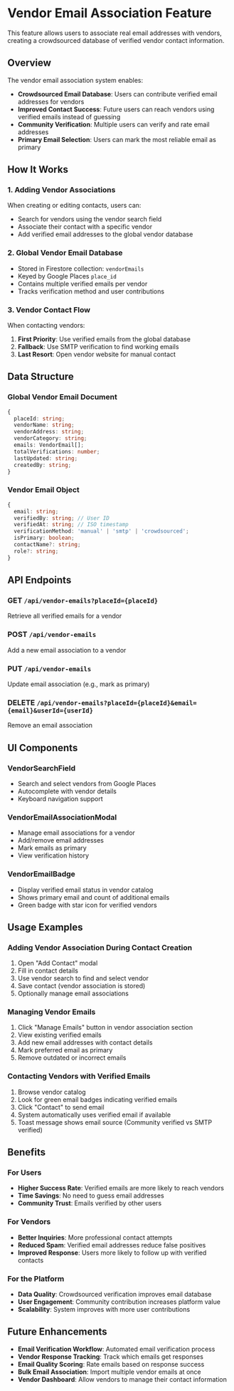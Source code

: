 # Vendor Email Association Feature

This feature allows users to associate real email addresses with vendors, creating a crowdsourced database of verified vendor contact information.

## Overview

The vendor email association system enables:
- **Crowdsourced Email Database**: Users can contribute verified email addresses for vendors
- **Improved Contact Success**: Future users can reach vendors using verified emails instead of guessing
- **Community Verification**: Multiple users can verify and rate email addresses
- **Primary Email Selection**: Users can mark the most reliable email as primary

## How It Works

### 1. Adding Vendor Associations
When creating or editing contacts, users can:
- Search for vendors using the vendor search field
- Associate their contact with a specific vendor
- Add verified email addresses to the global vendor database

### 2. Global Vendor Email Database
- Stored in Firestore collection: `vendorEmails`
- Keyed by Google Places `place_id`
- Contains multiple verified emails per vendor
- Tracks verification method and user contributions

### 3. Vendor Contact Flow
When contacting vendors:
1. **First Priority**: Use verified emails from the global database
2. **Fallback**: Use SMTP verification to find working emails
3. **Last Resort**: Open vendor website for manual contact

## Data Structure

### Global Vendor Email Document
```typescript
{
  placeId: string;
  vendorName: string;
  vendorAddress: string;
  vendorCategory: string;
  emails: VendorEmail[];
  totalVerifications: number;
  lastUpdated: string;
  createdBy: string;
}
```

### Vendor Email Object
```typescript
{
  email: string;
  verifiedBy: string; // User ID
  verifiedAt: string; // ISO timestamp
  verificationMethod: 'manual' | 'smtp' | 'crowdsourced';
  isPrimary: boolean;
  contactName?: string;
  role?: string;
}
```

## API Endpoints

### GET `/api/vendor-emails?placeId={placeId}`
Retrieve all verified emails for a vendor

### POST `/api/vendor-emails`
Add a new email association to a vendor

### PUT `/api/vendor-emails`
Update email association (e.g., mark as primary)

### DELETE `/api/vendor-emails?placeId={placeId}&email={email}&userId={userId}`
Remove an email association

## UI Components

### VendorSearchField
- Search and select vendors from Google Places
- Autocomplete with vendor details
- Keyboard navigation support

### VendorEmailAssociationModal
- Manage email associations for a vendor
- Add/remove email addresses
- Mark emails as primary
- View verification history

### VendorEmailBadge
- Display verified email status in vendor catalog
- Shows primary email and count of additional emails
- Green badge with star icon for verified vendors

## Usage Examples

### Adding Vendor Association During Contact Creation
1. Open "Add Contact" modal
2. Fill in contact details
3. Use vendor search to find and select vendor
4. Save contact (vendor association is stored)
5. Optionally manage email associations

### Managing Vendor Emails
1. Click "Manage Emails" button in vendor association section
2. View existing verified emails
3. Add new email addresses with contact details
4. Mark preferred email as primary
5. Remove outdated or incorrect emails

### Contacting Vendors with Verified Emails
1. Browse vendor catalog
2. Look for green email badges indicating verified emails
3. Click "Contact" to send email
4. System automatically uses verified email if available
5. Toast message shows email source (Community verified vs SMTP verified)

## Benefits

### For Users
- **Higher Success Rate**: Verified emails are more likely to reach vendors
- **Time Savings**: No need to guess email addresses
- **Community Trust**: Emails verified by other users

### For Vendors
- **Better Inquiries**: More professional contact attempts
- **Reduced Spam**: Verified email addresses reduce false positives
- **Improved Response**: Users more likely to follow up with verified contacts

### For the Platform
- **Data Quality**: Crowdsourced verification improves email database
- **User Engagement**: Community contribution increases platform value
- **Scalability**: System improves with more user contributions

## Future Enhancements

- **Email Verification Workflow**: Automated email verification process
- **Vendor Response Tracking**: Track which emails get responses
- **Email Quality Scoring**: Rate emails based on response success
- **Bulk Email Association**: Import multiple vendor emails at once
- **Vendor Dashboard**: Allow vendors to manage their contact information 